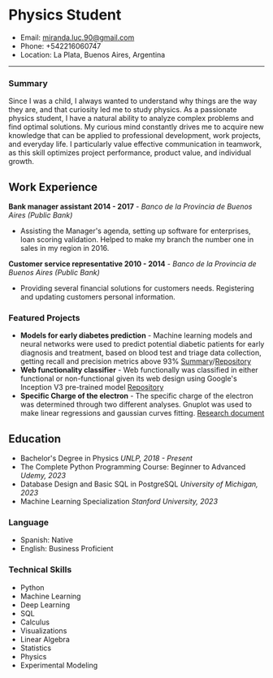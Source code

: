 # Physics Student

- Email: miranda.luc.90@gmail.com
- Phone: +542216060747
- Location: La Plata, Buenos Aires, Argentina

---

### Summary
Since I was a child, I always wanted to understand why things are the way they are, and that curiosity led me to study physics. As a passionate physics student, I have a natural ability to analyze complex problems and find optimal solutions. My curious mind constantly drives me to acquire new knowledge that can be applied to professional development, work projects, and everyday life. I particularly value effective communication in teamwork, as this skill optimizes project performance, product value, and individual growth.

## Work Experience
**Bank manager assistant 2014 - 2017** - _Banco de la Provincia de Buenos Aires (Public Bank)_
- Assisting the Manager's agenda, setting up software for enterprises,  loan scoring validation. Helped to make my branch the number one in sales in my region in 2016.
 
**Customer service representative 2010 - 2014** - _Banco de la Provincia de Buenos Aires (Public Bank)_
- Providing several financial solutions for customers needs. Registering and updating customers personal information.

### Featured Projects
- **Models for early diabetes prediction** - Machine learning models and neural networks were used to predict potential diabetic patients for early diagnosis and treatment, based on blood test and triage data collection, getting recall and precision metrics above 93% [Summary](https://www.overleaf.com/read/kfmjdgbmcfrq)/[Repository](https://github.com/x3naroth/Diabetes_prediction.git)
- **Web functionality classifier** - Web functionally was classified in either functional or non-functional given its web design using Google's Inception V3 pre-trained model [Repository](https://github.com/x3naroth/Web_classifier)
- **Specific Charge of the electron** - The specific charge of the electron was determined through two different analyses. Gnuplot was used to make linear regressions and gaussian curves fitting. [Research document](https://www.overleaf.com/read/vnwqjrqswrdv)

  
## Education
- Bachelor's Degree in Physics _UNLP, 2018 - Present_
- The Complete Python Programming Course: Beginner to Advanced _Udemy, 2023_
- Database Design and Basic SQL in PostgreSQL _University of Michigan, 2023_
- Machine Learning Specialization _Stanford University, 2023_
  
### Language
- Spanish: Native
- English: Business Proficient
  
### Technical Skills
- Python
- Machine Learning
- Deep Learning
- SQL
- Calculus
- Visualizations
- Linear Algebra
- Statistics
- Physics
- Experimental Modeling
